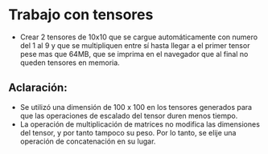 # Trabajo con tensores

- Crear 2 tensores de 10x10 que se cargue automáticamente con numero del 1 al 9 y que se multipliquen entre sí hasta llegar a el primer tensor pese mas que 64MB, que se imprima en el navegador
que al final no queden tensores en memoria.


## Aclaración: 
- Se utilizó una dimensión de 100 x 100 en los tensores generados para que las operaciones de escalado del tensor duren menos tiempo.
- La operación de multiplicación de matrices no modifica las dimensiones del tensor, y por tanto tampoco su peso. Por lo tanto, se elije una operación de concatenación en su lugar. 